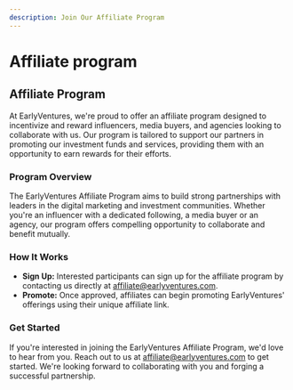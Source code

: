 ```yaml
---
description: Join Our Affiliate Program
---
```


# Affiliate program

## Affiliate Program

At EarlyVentures, we're proud to offer an affiliate program designed to incentivize and reward influencers, media buyers, and agencies looking to collaborate with us. Our program is tailored to support our partners in promoting our investment funds and services, providing them with an opportunity to earn rewards for their efforts.

### Program Overview

The EarlyVentures Affiliate Program aims to build strong partnerships with leaders in the digital marketing and investment communities. Whether you're an influencer with a dedicated following, a media buyer or an agency, our program offers compelling opportunity to collaborate and benefit mutually.

### How It Works

* **Sign Up:** Interested participants can sign up for the affiliate program by contacting us directly at affiliate@earlyventures.com.
* **Promote:** Once approved, affiliates can begin promoting EarlyVentures' offerings using their unique affiliate link.

### Get Started

If you're interested in joining the EarlyVentures Affiliate Program, we'd love to hear from you. Reach out to us at affiliate@earlyventures.com to get started. We're looking forward to collaborating with you and forging a successful partnership.
